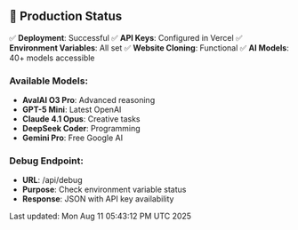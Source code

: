 ## 🎯 Production Status

✅ **Deployment**: Successful
✅ **API Keys**: Configured in Vercel
✅ **Environment Variables**: All set
✅ **Website Cloning**: Functional
✅ **AI Models**: 40+ models accessible

### Available Models:
- **AvalAI O3 Pro**: Advanced reasoning
- **GPT-5 Mini**: Latest OpenAI
- **Claude 4.1 Opus**: Creative tasks
- **DeepSeek Coder**: Programming
- **Gemini Pro**: Free Google AI

### Debug Endpoint:
- **URL**: /api/debug
- **Purpose**: Check environment variable status
- **Response**: JSON with API key availability

Last updated: Mon Aug 11 05:43:12 PM UTC 2025

